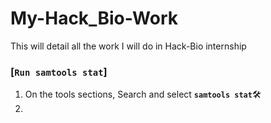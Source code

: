 # My-Hack_Bio-Work
This will detail all the work I will do in Hack-Bio internship



### [`Run samtools stat`]

1. On the tools sections, Search and select **`samtools stat`**🛠️
2. 
